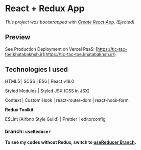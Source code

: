 # React + Redux App

*This project was bootstrapped with [Create React App](https://github.com/facebook/create-react-app). (Ejected)*

## Preview

See Production Deployment on Vercel PaaS: [https://tic-tac-toe.khatabakhsh.ir](https://tic-tac-toe.khatabakhsh.ir/)


## Technologies I used

HTML5 | SCSS | ES6 | React v18.0

Styled Modules | Styled JSX (CSS in JSX)

Context | Custom Hook | react-router-dom | react-hook-form

**Redux Toolkit**

ESLint (Airbnb Style Guild) | Prettier | editorconfig

### branch: `useReducer`

**To see my codes without Redux, switch to [useReducer Branch](https://github.com/khatabakhsh/xo-react/tree/useReducer).**
